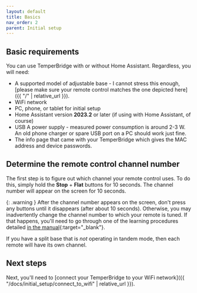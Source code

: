 ```yaml
---
layout: default
title: Basics
nav_order: 2
parent: Initial setup
---
```


## Basic requirements

You can use TemperBridge with or without Home Assistant. Regardless, you will need:

- A supported model of adjustable base - I cannot stress this enough, [please make sure your remote control matches the one depicted here]({{ "/" | relative_url }}).
- WiFi network
- PC, phone, or tablet for initial setup
- Home Assistant version **2023.2** or later (if using with Home Assistant, of course)
- USB A power supply - measured power consumption is around 2-3 W. An old phone charger or spare USB port on a PC should work just fine.
- The info page that came with your TemperBridge which gives the MAC address and device passwords.

## Determine the remote control channel number

The first step is to figure out which channel your remote control uses. To do this, simply
hold the **Stop** + **Flat** buttons for 10 seconds. The channel number will appear on the screen for 10 seconds.

{: .warning }
After the channel number appears on the screen, don't press any buttons until it disappears (after about 10 seconds).
Otherwise, you may inadvertently change the channel number to which your remote is tuned. If that happens, you'll need to go
through one of the learning procedures detailed [in the manual](https://assets-www.tempurpedic.com/media/documents/Tempur_Ergo_Premier_Owners_Manual.pdf){:target="_blank"}.

If you have a split base that is _not_ operating in tandem mode, then each remote will have its own channel.

## Next steps

Next, you'll need to [connect your TemperBridge to your WiFi network]({{ "/docs/initial_setup/connect_to_wifi" | relative_url }}).